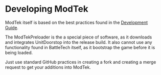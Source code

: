 # Developing ModTek

ModTek itself is based on the best practices found in the [Development Guide](DEVELOPMENT_GUIDE.md).

The ModTekPreloader is the a special piece of software, as it downloads and integrates UnitDoorstop into the release build.
It also cannot use any functionality found in BattleTech itself, as it bootstrap the game before it is being loaded.

Just use standard GitHub practices in creating a fork and creating a merge request to get your additions into ModTek.
